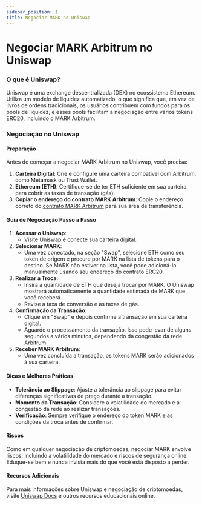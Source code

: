```yaml
---
sidebar_position: 1
title: Negociar MARK no Uniswap
---
```


# Negociar MARK Arbitrum no Uniswap

### O que é Uniswap?

Uniswap é uma exchange descentralizada (DEX) no ecossistema Ethereum. Utiliza um modelo de liquidez automatizado, o que significa que, em vez de livros de ordens tradicionais, os usuários contribuem com fundos para os pools de liquidez, e esses pools facilitam a negociação entre vários tokens ERC20, incluindo o MARK Arbitrum.

### Negociação no Uniswap

#### Preparação
Antes de começar a negociar MARK Arbitrum no Uniswap, você precisa:

1. **Carteira Digital**: Crie e configure uma carteira compatível com Arbitrum, como Metamask ou Trust Wallet.
2. **Ethereum (ETH)**: Certifique-se de ter ETH suficiente em sua carteira para cobrir as taxas de transação (gás).
3. **Copiar o endereço do contrato MARK Arbitrum**: Copie o endereço correto do [contrato MARK Arbitrum](/docs/learn/mark-arbitrum/specifications) para sua área de transferência.

#### Guia de Negociação Passo a Passo
1. **Acessar o Uniswap**:
   - Visite [Uniswap](https://app.uniswap.org) e conecte sua carteira digital.
2. **Selecionar MARK**: 
   - Uma vez conectado, na seção "Swap", selecione ETH como seu token de origem e procure por MARK na lista de tokens para o destino. Se MARK não estiver na lista, você pode adicioná-lo manualmente usando seu endereço do contrato ERC20.
3. **Realizar a Troca**:
   - Insira a quantidade de ETH que deseja trocar por MARK. O Uniswap mostrará automaticamente a quantidade estimada de MARK que você receberá.
   - Revise a taxa de conversão e as taxas de gás.
4. **Confirmação da Transação**:
   - Clique em "Swap" e depois confirme a transação em sua carteira digital.
   - Aguarde o processamento da transação. Isso pode levar de alguns segundos a vários minutos, dependendo da congestão da rede Arbitrum.
5. **Receber MARK Arbitrum**: 
   - Uma vez concluída a transação, os tokens MARK serão adicionados à sua carteira.

#### Dicas e Melhores Práticas
- **Tolerância ao Slippage**: Ajuste a tolerância ao slippage para evitar diferenças significativas de preço durante a transação.
- **Momento da Transação**: Considere a volatilidade do mercado e a congestão da rede ao realizar transações.
- **Verificação**: Sempre verifique o endereço do token MARK e as condições da troca antes de confirmar.

#### Riscos
Como em qualquer negociação de criptomoedas, negociar MARK envolve riscos, incluindo a volatilidade do mercado e riscos de segurança online. Eduque-se bem e nunca invista mais do que você está disposto a perder.

#### Recursos Adicionais
Para mais informações sobre Uniswap e negociação de criptomoedas, visite [Uniswap Docs](https://docs.uniswap.org) e outros recursos educacionais online.
